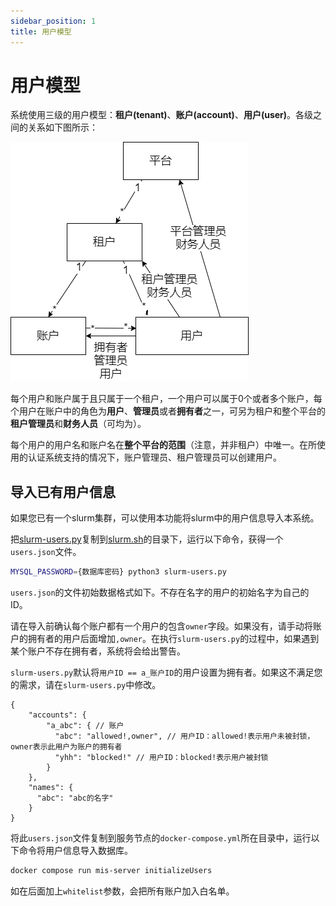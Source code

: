 ```yaml
---
sidebar_position: 1
title: 用户模型
---
```


# 用户模型

系统使用三级的用户模型：**租户(tenant)**、**账户(account)**、**用户(user)**。各级之间的关系如下图所示：

![用户模型](../../../diagrams/organization.png)

每个用户和账户属于且只属于一个租户，一个用户可以属于0个或者多个账户，每个用户在账户中的角色为**用户**、**管理员**或者**拥有者**之一，可另为租户和整个平台的**租户管理员**和**财务人员**（可均为）。

每个用户的用户名和账户名在**整个平台的范围**（注意，并非租户）中唯一。在所使用的认证系统支持的情况下，账户管理员、租户管理员可以创建用户。

## 导入已有用户信息

如果您已有一个slurm集群，可以使用本功能将slurm中的用户信息导入本系统。

把[slurm-users.py](%REPO_URL%/apps/mis-server/scripts/slurm-users.py)复制到[slurm.sh](../deployment/clusterops.md#部署slurmsh)的目录下，运行以下命令，获得一个`users.json`文件。

```bash
MYSQL_PASSWORD={数据库密码} python3 slurm-users.py
```

`users.json`的文件初始数据格式如下。不存在名字的用户的初始名字为自己的ID。

请在导入前确认每个账户都有一个用户的包含`owner`字段。如果没有，请手动将账户的拥有者的用户后面增加`,owner`。在执行`slurm-users.py`的过程中，如果遇到某个账户不存在拥有者，系统将会给出警告。

`slurm-users.py`默认将`用户ID == a_账户ID`的用户设置为拥有者。如果这不满足您的需求，请在`slurm-users.py`中修改。

```json5
{
    "accounts": {
        "a_abc": { // 账户
          "abc": "allowed!,owner", // 用户ID：allowed!表示用户未被封锁，owner表示此用户为账户的拥有者 
          "yhh": "blocked!" // 用户ID：blocked!表示用户被封锁
        }
    },
    "names": {
      "abc": "abc的名字"
    }
}
```

将此`users.json`文件复制到服务节点的`docker-compose.yml`所在目录中，运行以下命令将用户信息导入数据库。

```bash
docker compose run mis-server initializeUsers
```

如在后面加上`whitelist`参数，会把所有账户加入白名单。
